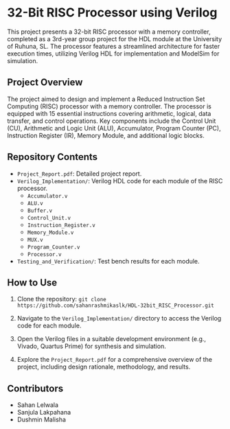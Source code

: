 # 32-Bit RISC Processor using Verilog

This project presents a 32-bit RISC processor with a memory controller, completed as a 3rd-year group project for the HDL module at the University of Ruhuna, SL. The processor features a streamlined architecture for faster execution times, utilizing Verilog HDL for implementation and ModelSim for simulation.

## Project Overview

The project aimed to design and implement a Reduced Instruction Set Computing (RISC) processor with a memory controller. The processor is equipped with 15 essential instructions covering arithmetic, logical, data transfer, and control operations. Key components include the Control Unit (CU), Arithmetic and Logic Unit (ALU), Accumulator, Program Counter (PC), Instruction Register (IR), Memory Module, and additional logic blocks.

## Repository Contents

- `Project_Report.pdf`: Detailed project report.
- `Verilog_Implementation/`: Verilog HDL code for each module of the RISC processor.
  - `Accumulator.v`
  - `ALU.v`
  - `Buffer.v`
  - `Control_Unit.v`
  - `Instruction_Register.v`
  - `Memory_Module.v`
  - `MUX.v`
  - `Program_Counter.v`
  - `Processor.v`
- `Testing_and_Verification/`: Test bench results for each module.

## How to Use

1. Clone the repository:
`git clone https://github.com/sahanrashmikaslk/HDL-32bit_RISC_Processor.git`

2. Navigate to the `Verilog_Implementation/` directory to access the Verilog code for each module.

3. Open the Verilog files in a suitable development environment (e.g., Vivado, Quartus Prime) for synthesis and simulation.

4. Explore the `Project_Report.pdf` for a comprehensive overview of the project, including design rationale, methodology, and results.

## Contributors

- Sahan Lelwala
- Sanjula Lakpahana
- Dushmin Malisha
  
